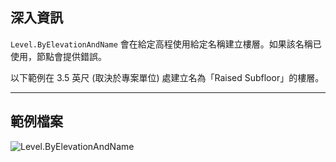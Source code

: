 ## 深入資訊
`Level.ByElevationAndName` 會在給定高程使用給定名稱建立樓層。如果該名稱已使用，節點會提供錯誤。

以下範例在 3.5 英尺 (取決於專案單位) 處建立名為「Raised Subfloor」的樓層。
___
## 範例檔案

![Level.ByElevationAndName](./Revit.Elements.Level.ByElevationAndName_img.jpg)
